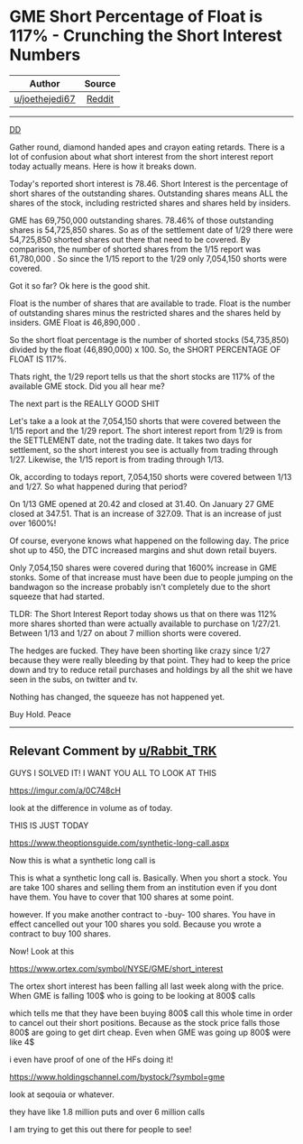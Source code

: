 GME Short Percentage of Float is 117% - Crunching the Short Interest Numbers
============================================================================

| Author       | Source       | 
| :-------------: |:-------------:|
|  [u/joethejedi67](https://www.reddit.com/user/joethejedi67/) | [Reddit](https://www.reddit.com/r/Wallstreetbetsnew/comments/lgml7u/gme_short_percentage_of_float_is_117_crunching/gmsm1pu/) | 

---


[DD](https://www.reddit.com/r/Wallstreetbetsnew/search?q=flair_name%3A%22DD%22&restrict_sr=1)

Gather round, diamond handed apes and crayon eating retards. There is a lot of confusion about what short interest from the short interest report today actually means. Here is how it breaks down.

Today's reported short interest is 78.46. Short Interest is the percentage of short shares of the outstanding shares. Outstanding shares means ALL the shares of the stock, including restricted shares and shares held by insiders.

GME has 69,750,000 outstanding shares. 78.46% of those outstanding shares is 54,725,850 shares. So as of the settlement date of 1/29 there were 54,725,850 shorted shares out there that need to be covered. By comparison, the number of shorted shares from the 1/15 report was 61,780,000 . So since the 1/15 report to the 1/29 only 7,054,150 shorts were covered.

Got it so far? Ok here is the good shit.

Float is the number of shares that are available to trade. Float is the number of outstanding shares minus the restricted shares and the shares held by insiders. GME Float is 46,890,000 .

So the short float percentage is the number of shorted stocks (54,735,850) divided by the float (46,890,000) x 100. So, the SHORT PERCENTAGE OF FLOAT IS 117%.

Thats right, the 1/29 report tells us that the short stocks are 117% of the available GME stock. Did you all hear me?

The next part is the REALLY GOOD SHIT

Let's take a a look at the 7,054,150 shorts that were covered between the 1/15 report and the 1/29 report. The short interest report from 1/29 is from the SETTLEMENT date, not the trading date. It takes two days for settlement, so the short interest you see is actually from trading through 1/27. Likewise, the 1/15 report is from trading through 1/13.

Ok, according to todays report, 7,054,150 shorts were covered between 1/13 and 1/27. So what happened during that period?

On 1/13 GME opened at 20.42 and closed at 31.40. On January 27 GME closed at 347.51. That is an increase of 327.09. That is an increase of just over 1600%!

Of course, everyone knows what happened on the following day. The price shot up to 450, the DTC increased margins and shut down retail buyers.

Only 7,054,150 shares were covered during that 1600% increase in GME stonks. Some of that increase must have been due to people jumping on the bandwagon so the increase probably isn't completely due to the short squeeze that had started.

TLDR: The Short Interest Report today shows us that on there was 112% more shares shorted than were actually available to purchase on 1/27/21. Between 1/13 and 1/27 on about 7 million shorts were covered.

The hedges are fucked. They have been shorting like crazy since 1/27 because they were really bleeding by that point. They had to keep the price down and try to reduce retail purchases and holdings by all the shit we have seen in the subs, on twitter and tv.

Nothing has changed, the squeeze has not happened yet.

Buy Hold. Peace

---

## Relevant Comment by [u/Rabbit_TRK](https://www.reddit.com/user/Rabbit_TRK/)
GUYS I SOLVED IT! I WANT YOU ALL TO LOOK AT THIS

<https://imgur.com/a/0C748cH>

look at the difference in volume as of today.

THIS IS JUST TODAY

<https://www.theoptionsguide.com/synthetic-long-call.aspx>

Now this is what a synthetic long call is

This is what a synthetic long call is. Basically. When you short a stock. You are take 100 shares and selling them from an institution even if you dont have them. You have to cover that 100 shares at some point.

however. If you make another contract to -buy- 100 shares. You have in effect cancelled out your 100 shares you sold. Because you wrote a contract to buy 100 shares.

Now! Look at this

<https://www.ortex.com/symbol/NYSE/GME/short_interest>

The ortex short interest has been falling all last week along with the price. When GME is falling 100$ who is going to be looking at 800$ calls

which tells me that they have been buying 800$ call this whole time in order to cancel out their short positions. Because as the stock price falls those 800$ are going to get dirt cheap. Even when GME was going up 800$ were like 4$

i even have proof of one of the HFs doing it!

<https://www.holdingschannel.com/bystock/?symbol=gme>

look at seqouia or whatever.

they have like 1.8 million puts and over 6 million calls

I am trying to get this out there for people to see!
